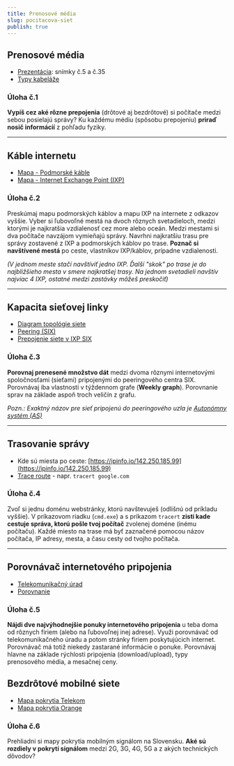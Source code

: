 ```yaml
---
title: Prenosové média
slug: pocitacova-siet
publish: true
---
```


## Prenosové média
- [Prezentácia](/slides/pocitacove-siete.pdf): snímky č.5 a č.35
- [Typy kabeláže](http://upol.jecool.net/sk/7-sietove-technicke-prostriedky/7-1-prenosove-media-pocitacovych-sieti/)

### Úloha č.1
**Vypíš cez aké rôzne prepojenia** (drôtové aj bezdrôtové) si počítače medzi sebou posielajú správy?
Ku každému médiu (spôsobu prepojeniu) **priraď nosič informácií** z pohľadu fyziky.

---

## Káble internetu
- [Mapa - Podmorské káble](https://www.submarinecablemap.com/)
- [Mapa - Internet Exchange Point (IXP)](https://www.internetexchangemap.com/)


### Úloha č.2
Preskúmaj mapu podmorských káblov a mapu IXP na internete z odkazov vyššie. Vyber si ľubovoľné mestá na dvoch rôznych svetadieloch, medzi ktorými je najkratšia vzdialenosť cez more alebo oceán. Medzi mestami si dva počítače navzájom vymieňajú správy.  Navrhni najkratšiu trasu pre správy zostavené z IXP a podmorských káblov po trase. **Poznač si navštívené mestá** po ceste, vlastníkov IXP/káblov, prípadne vzdialenosti. 

*(V jednom meste stačí navštíviť jedno IXP. Ďalší "skok" po trase je do najbližšieho mesta v smere najkratšej trasy. Na jednom svetadieli navštív najviac 4 IXP, ostatné medzi zastávky môžeš preskočiť)*

---

## Kapacita sieťovej linky
- [Diagram topológie siete](https://www.vnet.sk/sk/spolocne/topologia-siete/)
- [Peering (SIX)](https://www.six.sk/)
- [Prepojenie siete v IXP SIX](https://www.six.sk/index.php?page=pripojene_siete)

### Úloha č.3
**Porovnaj prenesené množstvo dát** medzi dvoma rôznymi internetovými spoločnosťami (sieťami) pripojenými do peeringového centra SIX. Porovnávaj iba vlastnosti v týždennom grafe (**Weekly graph**). Porovnanie sprav na základe aspoň troch veličín z grafu.

*Pozn.: Exaktný názov pre sieť pripojenú do peeringového uzla je [Autonómny systém (AS)](https://cs.wikipedia.org/wiki/Autonomn%C3%AD_syst%C3%A9m)*

---

## Trasovanie správy
- Kde sú miesta po ceste: [https://ipinfo.io/142.250.185.99](https://ipinfo.io/142.250.185.99)
- [Trace route](https://cs.wikipedia.org/wiki/Traceroute) - napr. `tracert google.com`

### Úloha č.4
Zvoľ si jednu doménu webstránky, ktorú navštevuješ (odlišnú od príkladu vyššie). V príkazovom riadku (`cmd.exe`) a s príkazom `tracert` **zisti kade cestuje správa, ktorú pošle tvoj počítač** zvolenej doméne (inému počítaču). Každé miesto na trase má byť zaznačené pomocou názov počítača, IP adresy, mesta, a času cesty od tvojho počítača. 

---

## Porovnávač internetového pripojenia
- [Telekomunikačný úrad](https://www.teleoff.gov.sk/)
- [Porovnanie](https://porovnavac.teleoff.gov.sk/sk/porovnavac-cien-komunikacnych-sluzieb/)

### Úloha č.5
**Nájdi dve najvýhodnejšie ponuky internetového pripojenia** u teba doma od rôznych firiem (alebo na ľubovoľnej inej adrese). Využi porovnávač od telekomunikačného úradu a potom stránky firiem poskytujúcich internet. Porovnávač má totiž niekedy zastarané informácie o ponuke. Porovnávaj hlavne na základe rýchlosti pripojenia (download/upload), typy prenosového média, a mesačnej ceny.

## Bezdrôtové mobilné siete
- [Mapa pokrytia Telekom](https://www.telekom.sk/mapa)
- [Mapa pokrytia Orange](https://www.orange.sk/onas/mapa-pokrytia/)


### Úloha č.6
Prehliadni si mapy pokrytia mobilným signálom na Slovensku. **Aké sú rozdiely v pokrytí signálom** medzi 2G, 3G, 4G, 5G a z akých technických dôvodov?


